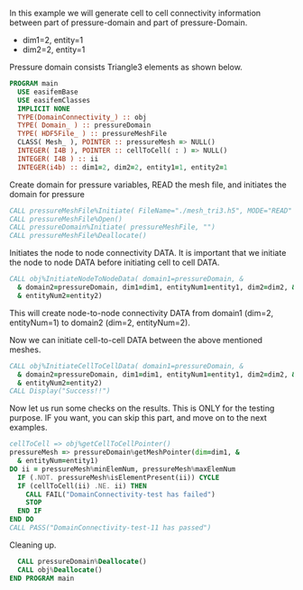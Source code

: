 In this example we will generate cell to cell connectivity information between part of pressure-domain and part of pressure-Domain.

- dim1=2, entity=1
- dim2=2, entity=1

Pressure domain consists Triangle3 elements as shown below.

```fortran
PROGRAM main
  USE easifemBase
  USE easifemClasses
  IMPLICIT NONE
  TYPE(DomainConnectivity_) :: obj
  TYPE( Domain_ ) :: pressureDomain
  TYPE( HDF5File_ ) :: pressureMeshFile
  CLASS( Mesh_ ), POINTER :: pressureMesh => NULL()
  INTEGER( I4B ), POINTER :: cellToCell( : ) => NULL()
  INTEGER( I4B ) :: ii
  INTEGER(i4b) :: dim1=2, dim2=2, entity1=1, entity2=1
```

Create domain for pressure variables, READ the mesh file, and initiates the domain for pressure

```fortran
CALL pressureMeshFile%Initiate( FileName="./mesh_tri3.h5", MODE="READ" )
CALL pressureMeshFile%Open()
CALL pressureDomain%Initiate( pressureMeshFile, "")
CALL pressureMeshFile%Deallocate()
```

Initiates the node to node connectivity DATA. It is important that we initiate the node to node DATA before initiating cell to cell DATA.

```fortran
CALL obj%InitiateNodeToNodeData( domain1=pressureDomain, &
  & domain2=pressureDomain, dim1=dim1, entityNum1=entity1, dim2=dim2, &
  & entityNum2=entity2)
```

This will create node-to-node connectivity DATA from domain1 (dim=2, entityNum=1) to domain2 (dim=2, entityNum=2).

Now we can initiate cell-to-cell DATA between the above mentioned meshes.

```fortran
CALL obj%InitiateCellToCellData( domain1=pressureDomain, &
  & domain2=pressureDomain, dim1=dim1, entityNum1=entity1, dim2=dim2, &
  & entityNum2=entity2)
CALL Display("Success!!")
```

Now let us run some checks on the results. This is ONLY for the testing purpose. IF you want, you can skip this part, and move on to the next examples.

```fortran
cellToCell => obj%getCellToCellPointer()
pressureMesh => pressureDomain%getMeshPointer(dim=dim1, &
  & entityNum=entity1)
DO ii = pressureMesh%minElemNum, pressureMesh%maxElemNum
  IF (.NOT. pressureMesh%isElementPresent(ii)) CYCLE
  IF (cellToCell(ii) .NE. ii) THEN
    CALL FAIL("DomainConnectivity-test has failed")
    STOP
  END IF
END DO
CALL PASS("DomainConnectivity-test-11 has passed")
```

Cleaning up.

```fortran
  CALL pressureDomain%Deallocate()
  CALL obj%Deallocate()
END PROGRAM main
```

